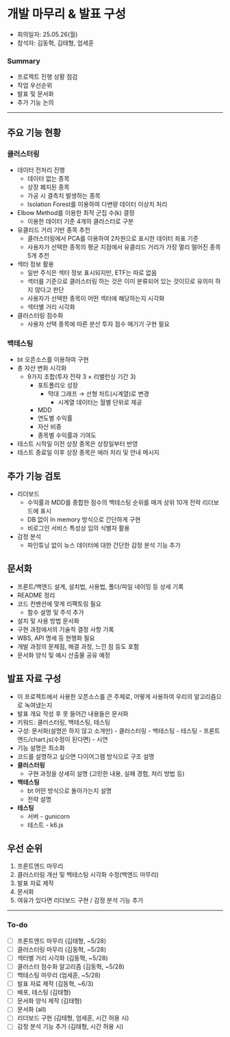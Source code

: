 # 개발 마무리 & 발표 구성

- 회의일자: 25.05.26(월)
- 참석자: 김동혁, 김태형, 엄세훈

### Summary

- 프로젝트 진행 상황 점검
- 작업 우선순위
- 발표 및 문서화
- 추가 기능 논의

---

## 주요 기능 현황

### 클러스터링

- 데이터 전처리 진행
    - 데이터 없는 종목
    - 상장 폐지된 종목
    - 가공 시 결측치 발생하는 종목
    - Isolation Forest를 이용하여 다변량 데이터 이상치 처리
- Elbow Method를 이용한 최적 군집 수(k) 결정
    - 이용한 데이터 기준 4개의 클러스터로 구분
- 유클리드 거리 기반 종목 추천
    - 클러스터링에서 PCA를 이용하여 2차원으로 표시한 데이터 좌표 기준
    - 사용자가 선택한 종목의 평균 지점에서 유클리드 거리가 가장 멀리 떨어진 종목 5개 추천
- 섹터 정보 활용
    - 일반 주식은 섹터 정보 표시되지만, ETF는 따로 없음
    - 섹터를 기준으로 클러스터링 하는 것은 이미 분류되어 있는 것이므로 유의미 하지 않다고 판단
    - 사용자가 선택한 종목이 어떤 섹터에 해당하는지 시각화
    - 섹터별 거리 시각화
- 클러스터링 점수화
    - 사용자 선택 종목에 따른 분산 투자 점수 매기기 구현 필요

### 백테스팅

- bt 오픈소스를 이용하여 구현
- 총 자산 변화 시각화
    - 9가지 조합(투자 전략 3 × 리밸런싱 기간 3)
        - 포트폴리오 성장
            - 막대 그래프 → 선형 차트(시계열)로 변경
                - 시계열 데이터는 월별 단위로 제공
        - MDD
        - 연도별 수익률
        - 자산 비중
        - 종목별 수익률과 기여도
- 테스트 시작일 이전 상장 종목은 상장일부터 반영
- 테스트 종료일 이후 상장 종목은 에러 처리 및 안내 메시지

## 추가 기능 검토

- 리더보드
    - 수익률과 MDD를 종합한 점수의 백테스팅 순위를 매겨 상위 10개 전략 리더보드에 표시
    - DB 없이 In memory 방식으로 간단하게 구현
    - 비로그인 서비스 특성상 임의 식별자 활용
- 감정 분석
    - 파인튜닝 없이 뉴스 데이터에 대한 간단한 감정 분석 기능 추가

## 문서화

- 프론트/백엔드 설계, 설치법, 사용법, 폴더/파일 네이밍 등 상세 기록
- README 정리
- 코드 컨벤션에 맞게 리팩토링 필요
    - 함수 설명 및 주석 추가
- 설치 및 사용 방법 문서화
- 구현 과정에서의 기술적 결정 사항 기록
- WBS, API 명세 등 현행화 필요
- 개발 과정의 문제점, 해결 과정, 느낀 점 등도 포함
- 문서화 양식 및 예시 산출물 공유 예정

## 발표 자료 구성

- 이 프로젝트에서 사용한 오픈소스를 큰 주제로, 어떻게 사용하여 우리의 알고리즘으로 녹여냈는지
- 발표 개요 작성 후 못 들어간 내용들은 문서화
- 키워드: 클러스터링, 백테스팅, 테스팅
- 구성: 문서화(설명은 하지 않고 소개만) - 클러스터링 - 백테스팅 - 테스팅 - 프론트엔드/chart.js(수정이 된다면) - 시연
- 기능 설명은 최소화
- 코드를 설명하고 싶으면 다이어그램 방식으로 구조 설명
- **클러스터링**
    - 구현 과정을 상세히 설명 (고민한 내용, 실패 경험, 처리 방법 등)
- **백테스팅**
    - bt 어떤 방식으로 돌아가는지 설명
    - 전략 설명
- **테스팅**
    - 서버 - gunicorn
    - 테스트 - k6.js

## 우선 순위

1. 프론트엔드 마무리
2. 클러스터링 개선 및 백테스팅 시각화 수정(백엔드 마무리)
3. 발표 자료 제작
4. 문서화
5. 여유가 있다면 리더보드 구현 / 감정 분석 기능 추가

---

### To-do

- [ ]  프론트엔드 마무리 (김태형, ~5/28)
- [ ]  클러스터링 마무리 (김동혁, ~5/28)
- [ ]  섹터별 거리 시각화 (김동혁, ~5/28)
- [ ]  클러스터 점수화 알고리즘 (김동혁, ~5/28)
- [ ]  백테스팅 마무리 (엄세훈, ~5/28)
- [ ]  발표 자료 제작 (김동혁, ~6/3)
- [ ]  배포, 테스팅 (김태형)
- [ ]  문서화 양식 제작 (김태형)
- [ ]  문서화 (all)
- [ ]  리더보드 구현 (김태형, 엄세훈, 시간 허용 시)
- [ ]  감정 분석 기능 추가 (김태형, 시간 허용 시)
